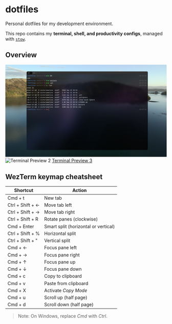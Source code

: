 # dotfiles

Personal dotfiles for my development environment.  

This repo contains my **terminal, shell, and productivity configs**, managed with [`stow`](https://www.gnu.org/software/stow/).

## Overview

![Terminal Preview 1](assets/screenshots/WezTerm.png)
![Terminal Preview 2](assets/screenshots/WezTerm_tmux.png)
[Terminal Preview 3](./assets/screenshots/LazyVim.png)

## WezTerm keymap cheatsheet

| Shortcut         | Action                               |
|------------------|--------------------------------------|
| Cmd + t          | New tab                              |
| Ctrl + Shift + ← | Move tab left                        |
| Ctrl + Shift + → | Move tab right                       |
| Ctrl + Shift + R | Rotate panes (clockwise)             |
| Cmd + Enter      | Smart split (horizontal or vertical) |
| Ctrl + Shift + % | Horizontal split                     |
| Ctrl + Shift + " | Vertical split                       |
| Cmd + ←          | Focus pane left                      |
| Cmd + →          | Focus pane right                     |
| Cmd + ↑          | Focus pane up                        |
| Cmd + ↓          | Focus pane down                      |
| Cmd + c          | Copy to clipboard                    |
| Cmd + v          | Paste from clipboard                 |
| Cmd + X          | Activate *Copy Mode*                 |
| Cmd + u          | Scroll up (half page)                |
| Cmd + d          | Scroll down (half page)              |

> Note: On Windows, replace *Cmd* with *Ctrl*.

